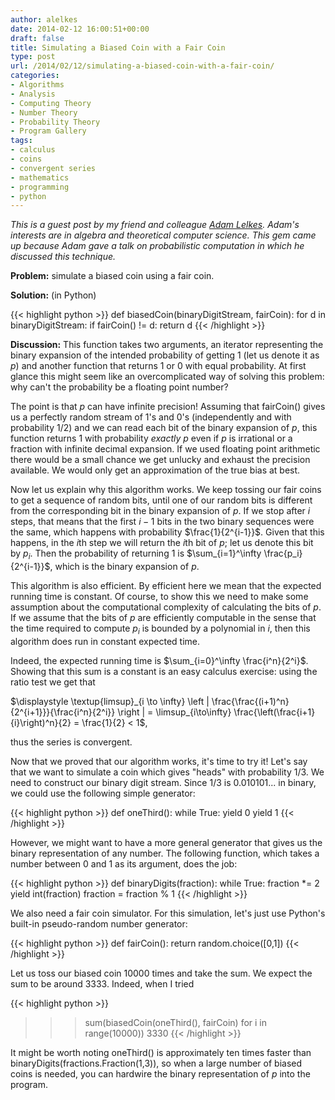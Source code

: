 ```yaml
---
author: alelkes
date: 2014-02-12 16:00:51+00:00
draft: false
title: Simulating a Biased Coin with a Fair Coin
type: post
url: /2014/02/12/simulating-a-biased-coin-with-a-fair-coin/
categories:
- Algorithms
- Analysis
- Computing Theory
- Number Theory
- Probability Theory
- Program Gallery
tags:
- calculus
- coins
- convergent series
- mathematics
- programming
- python
---
```


_This is a guest post by my friend and colleague [Adam Lelkes](http://homepages.math.uic.edu/~alelkes/index.html). Adam's interests are in algebra and theoretical computer science. This gem came up because Adam gave a talk on probabilistic computation in which he discussed this technique._

**Problem:** simulate a biased coin using a fair coin.

**Solution:** (in Python)

{{< highlight python >}}
def biasedCoin(binaryDigitStream, fairCoin):
   for d in binaryDigitStream:
      if fairCoin() != d:
         return d
{{< /highlight >}}

**Discussion:** This function takes two arguments, an iterator representing the binary expansion of the intended probability of getting 1 (let us denote it as $p$) and another function that returns 1 or 0 with equal probability. At first glance this might seem like an overcomplicated way of solving this problem: why can't the probability be a floating point number?

The point is that $p$ can have infinite precision! Assuming that fairCoin() gives us a perfectly random stream of 1's and 0's (independently and with probability 1/2) and we can read each bit of the binary expansion of $p$, this function returns 1 with probability _exactly_ $p$ even if $p$ is irrational or a fraction with infinite decimal expansion. If we used floating point arithmetic there would be a small chance we get unlucky and exhaust the precision available. We would only get an approximation of the true bias at best.

Now let us explain why this algorithm works. We keep tossing our fair coins to get a sequence of random bits, until one of our random bits is different from the corresponding bit in the binary expansion of $p$. If we stop after $i$ steps, that means that the first $i-1$ bits in the two binary sequences were the same, which happens with probability $\frac{1}{2^{i-1}}$. Given that this happens, in the $i$th step we will return the $i$th bit of $p$; let us denote this bit by $p_i$. Then the probability of returning 1 is $\sum_{i=1}^\infty \frac{p_i}{2^{i-1}}$, which is the binary expansion of $p$.

This algorithm is also efficient. By efficient here we mean that the expected running time is constant. Of course, to show this we need to make some assumption about the computational complexity of calculating the bits of $p$. If we assume that the bits of $p$ are efficiently computable in the sense that the time required to compute $p_i$ is bounded by a polynomial in $i$, then this algorithm does run in constant expected time.

Indeed, the expected running time is $\sum_{i=0}^\infty \frac{i^n}{2^i}$. Showing that this sum is a constant is an easy calculus exercise: using the ratio test we get that

$\displaystyle \textup{limsup}_{i \to \infty} \left | \frac{\frac{(i+1)^n}{2^{i+1}}}{\frac{i^n}{2^i}} \right | = \limsup_{i\to\infty} \frac{\left(\frac{i+1}{i}\right)^n}{2} = \frac{1}{2} < 1$,

thus the series is convergent.

Now that we proved that our algorithm works, it's time to try it! Let's say that we want to simulate a coin which gives "heads" with probability 1/3.
We need to construct our binary digit stream. Since 1/3 is 0.010101... in binary, we could use the following simple generator:

{{< highlight python >}}
def oneThird():
   while True:
      yield 0
      yield 1
{{< /highlight >}}

However, we might want to have a more general generator that gives us the binary representation of any number. The following function, which takes a number between 0 and 1 as its argument, does the job:

{{< highlight python >}}
def binaryDigits(fraction):
   while True:
      fraction *= 2
      yield int(fraction)
      fraction = fraction % 1
{{< /highlight >}}

We also need a fair coin simulator. For this simulation, let's just use Python's built-in pseudo-random number generator:

{{< highlight python >}}
def fairCoin():
   return random.choice([0,1])
{{< /highlight >}}

Let us toss our biased coin 10000 times and take the sum. We expect the sum to be around 3333. Indeed, when I tried

{{< highlight python >}}
>>> sum(biasedCoin(oneThird(), fairCoin) for i in range(10000))
3330
{{< /highlight >}}

It might be worth noting oneThird() is approximately ten times faster than binaryDigits(fractions.Fraction(1,3)), so when a large number of biased coins is needed, you can hardwire the binary representation of $p$ into the program.
